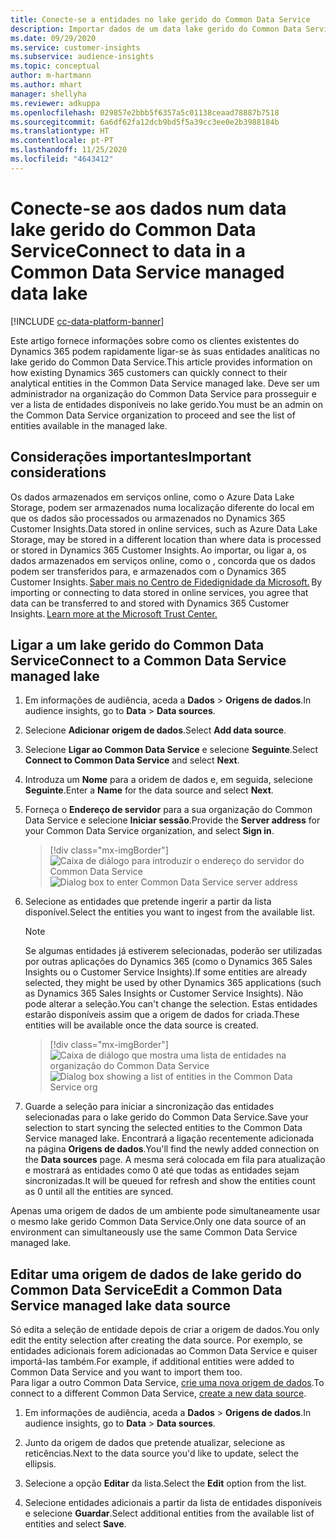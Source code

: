 ```yaml
---
title: Conecte-se a entidades no lake gerido do Common Data Service
description: Importar dados de um data lake gerido do Common Data Service.
ms.date: 09/29/2020
ms.service: customer-insights
ms.subservice: audience-insights
ms.topic: conceptual
author: m-hartmann
ms.author: mhart
manager: shellyha
ms.reviewer: adkuppa
ms.openlocfilehash: 029857e2bbb5f6357a5c01138ceaad78887b7518
ms.sourcegitcommit: 6a6df62fa12dcb9bd5f5a39cc3ee0e2b3988184b
ms.translationtype: HT
ms.contentlocale: pt-PT
ms.lasthandoff: 11/25/2020
ms.locfileid: "4643412"
---
```

# <a name="connect-to-data-in-a-common-data-service-managed-data-lake"></a><span data-ttu-id="cdd10-103">Conecte-se aos dados num data lake gerido do Common Data Service</span><span class="sxs-lookup"><span data-stu-id="cdd10-103">Connect to data in a Common Data Service managed data lake</span></span>

[!INCLUDE [cc-data-platform-banner](../includes/cc-data-platform-banner.md)]

<span data-ttu-id="cdd10-104">Este artigo fornece informações sobre como os clientes existentes do Dynamics 365 podem rapidamente ligar-se às suas entidades analíticas no lake gerido do Common Data Service.</span><span class="sxs-lookup"><span data-stu-id="cdd10-104">This article provides information on how existing Dynamics 365 customers can quickly connect to their analytical entities in the Common Data Service managed lake.</span></span> <span data-ttu-id="cdd10-105">Deve ser um administrador na organização do Common Data Service para prosseguir e ver a lista de entidades disponíveis no lake gerido.</span><span class="sxs-lookup"><span data-stu-id="cdd10-105">You must be an admin on the Common Data Service organization to proceed and see the list of entities available in the managed lake.</span></span>

## <a name="important-considerations"></a><span data-ttu-id="cdd10-106">Considerações importantes</span><span class="sxs-lookup"><span data-stu-id="cdd10-106">Important considerations</span></span>

<span data-ttu-id="cdd10-107">Os dados armazenados em serviços online, como o Azure Data Lake Storage, podem ser armazenados numa localização diferente do local em que os dados são processados ou armazenados no Dynamics 365 Customer Insights.</span><span class="sxs-lookup"><span data-stu-id="cdd10-107">Data stored in online services, such as Azure Data Lake Storage, may be stored in a different location than where data is processed or stored in Dynamics 365 Customer Insights.</span></span><span data-ttu-id="cdd10-108"> Ao importar, ou ligar a, os dados armazenados em serviços online, como o , concorda que os dados podem ser transferidos para, e armazenados com o Dynamics 365 Customer Insights. [Saber mais no Centro de Fidedignidade da Microsoft.](https://www.microsoft.com/trust-center)</span><span class="sxs-lookup"><span data-stu-id="cdd10-108"> By importing or connecting to data stored in online services, you agree that data can be transferred to and stored with Dynamics 365 Customer Insights. [Learn more at the Microsoft Trust Center.](https://www.microsoft.com/trust-center)</span></span>

## <a name="connect-to-a-common-data-service-managed-lake"></a><span data-ttu-id="cdd10-109">Ligar a um lake gerido do Common Data Service</span><span class="sxs-lookup"><span data-stu-id="cdd10-109">Connect to a Common Data Service managed lake</span></span>

1. <span data-ttu-id="cdd10-110">Em informações de audiência, aceda a **Dados** > **Origens de dados**.</span><span class="sxs-lookup"><span data-stu-id="cdd10-110">In audience insights, go to **Data** > **Data sources**.</span></span>

2. <span data-ttu-id="cdd10-111">Selecione **Adicionar origem de dados**.</span><span class="sxs-lookup"><span data-stu-id="cdd10-111">Select **Add data source**.</span></span>

3. <span data-ttu-id="cdd10-112">Selecione **Ligar ao Common Data Service** e selecione **Seguinte**.</span><span class="sxs-lookup"><span data-stu-id="cdd10-112">Select **Connect to Common Data Service** and select **Next**.</span></span>

4. <span data-ttu-id="cdd10-113">Introduza um **Nome** para a oridem de dados e, em seguida, selecione **Seguinte**.</span><span class="sxs-lookup"><span data-stu-id="cdd10-113">Enter a **Name** for the data source and select **Next**.</span></span>

5. <span data-ttu-id="cdd10-114">Forneça o **Endereço de servidor** para a sua organização do Common Data Service e selecione **Iniciar sessão**.</span><span class="sxs-lookup"><span data-stu-id="cdd10-114">Provide the **Server address** for your Common Data Service organization, and select **Sign in**.</span></span>

   > [!div class="mx-imgBorder"]
   > <span data-ttu-id="cdd10-115">![Caixa de diálogo para introduzir o endereço do servidor do Common Data Service](media/enter-CDS-org-details.png)</span><span class="sxs-lookup"><span data-stu-id="cdd10-115">![Dialog box to enter Common Data Service server address](media/enter-CDS-org-details.png)</span></span>

6. <span data-ttu-id="cdd10-116">Selecione as entidades que pretende ingerir a partir da lista disponível.</span><span class="sxs-lookup"><span data-stu-id="cdd10-116">Select the entities you want to ingest from the available list.</span></span>    

   > [!NOTE]
   > <span data-ttu-id="cdd10-117">Se algumas entidades já estiverem selecionadas, poderão ser utilizadas por outras aplicações do Dynamics 365 (como o Dynamics 365 Sales Insights ou o Customer Service Insights).</span><span class="sxs-lookup"><span data-stu-id="cdd10-117">If some entities are already selected, they might be used by other Dynamics 365 applications (such as Dynamics 365 Sales Insights or Customer Service Insights).</span></span> <span data-ttu-id="cdd10-118">Não pode alterar a seleção.</span><span class="sxs-lookup"><span data-stu-id="cdd10-118">You can't change the selection.</span></span> <span data-ttu-id="cdd10-119">Estas entidades estarão disponíveis assim que a origem de dados for criada.</span><span class="sxs-lookup"><span data-stu-id="cdd10-119">These entities will be available once the data source is created.</span></span>

   > [!div class="mx-imgBorder"]
   > <span data-ttu-id="cdd10-120">![Caixa de diálogo que mostra uma lista de entidades na organização do Common Data Service](media/select-analytical-entities.png)</span><span class="sxs-lookup"><span data-stu-id="cdd10-120">![Dialog box showing a list of entities in the Common Data Service org](media/select-analytical-entities.png)</span></span>

7. <span data-ttu-id="cdd10-121">Guarde a seleção para iniciar a sincronização das entidades selecionadas para o lake gerido do Common Data Service.</span><span class="sxs-lookup"><span data-stu-id="cdd10-121">Save your selection to start syncing the selected entities to the Common Data Service managed lake.</span></span> <span data-ttu-id="cdd10-122">Encontrará a ligação recentemente adicionada na página **Origens de dados**.</span><span class="sxs-lookup"><span data-stu-id="cdd10-122">You'll find the newly added connection on the **Data sources** page.</span></span> <span data-ttu-id="cdd10-123">A mesma será colocada em fila para atualização e mostrará as entidades como 0 até que todas as entidades sejam sincronizadas.</span><span class="sxs-lookup"><span data-stu-id="cdd10-123">It will be queued for refresh and show the entities count as 0 until all the entities are synced.</span></span>

<span data-ttu-id="cdd10-124">Apenas uma origem de dados de um ambiente pode simultaneamente usar o mesmo lake gerido Common Data Service.</span><span class="sxs-lookup"><span data-stu-id="cdd10-124">Only one data source of an environment can simultaneously use the same Common Data Service managed lake.</span></span>

## <a name="edit-a-common-data-service-managed-lake-data-source"></a><span data-ttu-id="cdd10-125">Editar uma origem de dados de lake gerido do Common Data Service</span><span class="sxs-lookup"><span data-stu-id="cdd10-125">Edit a Common Data Service managed lake data source</span></span>

<span data-ttu-id="cdd10-126">Só edita a seleção de entidade depois de criar a origem de dados.</span><span class="sxs-lookup"><span data-stu-id="cdd10-126">You only edit the entity selection after creating the data source.</span></span> <span data-ttu-id="cdd10-127">Por exemplo, se entidades adicionais forem adicionadas ao Common Data Service e quiser importá-las também.</span><span class="sxs-lookup"><span data-stu-id="cdd10-127">For example, if additional entities were added to Common Data Service and you want to import them too.</span></span>    
<span data-ttu-id="cdd10-128">Para ligar a outro Common Data Service, [crie uma nova origem de dados](#connect-to-a-common-data-service-managed-lake).</span><span class="sxs-lookup"><span data-stu-id="cdd10-128">To connect to a different Common Data Service, [create a new data source](#connect-to-a-common-data-service-managed-lake).</span></span>

1. <span data-ttu-id="cdd10-129">Em informações de audiência, aceda a **Dados** > **Origens de dados**.</span><span class="sxs-lookup"><span data-stu-id="cdd10-129">In audience insights, go to **Data** > **Data sources**.</span></span>

2. <span data-ttu-id="cdd10-130">Junto da origem de dados que pretende atualizar, selecione as reticências.</span><span class="sxs-lookup"><span data-stu-id="cdd10-130">Next to the data source you'd like to update, select the ellipsis.</span></span>

3. <span data-ttu-id="cdd10-131">Selecione a opção **Editar** da lista.</span><span class="sxs-lookup"><span data-stu-id="cdd10-131">Select the **Edit** option from the list.</span></span>

4. <span data-ttu-id="cdd10-132">Selecione entidades adicionais a partir da lista de entidades disponíveis e selecione **Guardar**.</span><span class="sxs-lookup"><span data-stu-id="cdd10-132">Select additional entities from the available list of entities and select **Save**.</span></span>
